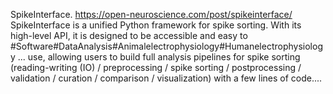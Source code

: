 SpikeInterface. https://open-neuroscience.com/post/spikeinterface/
SpikeInterface is a unified Python framework for spike sorting. With its high-level API, it is designed to be accessible and easy to #Software#DataAnalysis#Animalelectrophysiology#Humanelectrophysiology ...
 use, allowing users to build full analysis pipelines for spike sorting (reading-writing (IO) / preprocessing / spike sorting / postprocessing / validation / curation / comparison / visualization) with a few lines of code....
